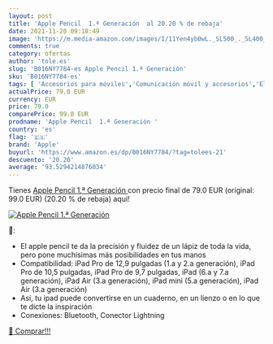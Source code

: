 ```yaml
---
layout: post
title: 'Apple Pencil  1.ª Generación  al 20.20 % de rebaja'
date: 2021-11-20 09:18:49
image: 'https://m.media-amazon.com/images/I/11Yen4yb0wL._SL500_._SL400_.jpg'
comments: true
category: ofertas
author: 'tole.es'
slug: 'B016NY7784-es Apple Pencil 1.ª Generación'
sku: 'B016NY7784-es'
tags: [ 'Accesorios para móviles','Comunicación móvil y accesorios','Electrónica','Punteros para móviles','apple', ]
actualPrice: 79.0 EUR
currency: EUR
price: 79.0
comparePrice: 99.0 EUR
prodname: 'Apple Pencil  1.ª Generación '
country: 'es'
flag: '🇪🇸'
brand: 'Apple'
buyurl: 'https://www.amazon.es/dp/B016NY7784/?tag=tolees-21'
descuento: '20.20'
average: '93.5294214876034'
---
```


Tienes [Apple Pencil  1.ª Generación ](https://www.amazon.es/dp/B016NY7784/?tag=tolees-21) con precio final de  79.0 EUR (original: 99.0 EUR) (20.20 %  de rebaja) aqui!

[![Apple Pencil  1.ª Generación ](https://m.media-amazon.com/images/I/11Yen4yb0wL._SL500_._SL400_.jpg)](https://www.amazon.es/dp/B016NY7784/?tag=tolees-21)

🔎:

- El apple pencil te da la precisión y fluidez de un lápiz de toda la vida, pero pone muchísimas más posibilidades en tus manos
- Compatibilidad: iPad Pro de 12,9 pulgadas (1.a y 2.a generación), iPad Pro de 10,5 pulgadas, iPad Pro de 9,7 pulgadas, iPad (6.a y 7.a generación), iPad Air (3.a generación), iPad mini (5.a generación), iPad Air (3.a generación)
- Así, tu ipad puede convertirse en un cuaderno, en un lienzo o en lo que te dicte la inspiración
- Conexiones: Bluetooth, Conector Lightning

[🛒 Comprar!!!](https://www.amazon.es/dp/B016NY7784/?tag=tolees-21)
